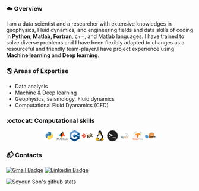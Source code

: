 ### :cloud: Overview 
I am a data scientist and a researcher with extensive knowledges in geophysics, Fluid dynamics, and engineering fields and data skills of coding in **Python, Matlab, Fortran**, c++, and Matlab languages. I have trained to solve diverse problems and I have been flexibly adapted to changes as a resourceful and friendly team-player.I have project experience using **Machine learning** and **Deep learning**.

### :earth_americas: Areas of Expertise
 - Data analysis 
 - Machine & Deep learning
 - Geophysics, seismology, Fluid dynamics
 - Computational Fluid Dyanamics (CFD)

### :octocat: Computational skills
<p align="center">
<code><img height="30" 
src="https://raw.githubusercontent.com/github/explore/80688e429a7d4ef2fca1e82350fe8e3517d3494d/topics/python/python.png"></code>
<code><img height="30" 
src="https://raw.githubusercontent.com/github/explore/80688e429a7d4ef2fca1e82350fe8e3517d3494d/topics/matlab/matlab.png"></code>
<code><img height="30" src="https://raw.githubusercontent.com/github/explore/80688e429a7d4ef2fca1e82350fe8e3517d3494d/topics/cpp/cpp.png"></code>
<code><img height="30" src="https://raw.githubusercontent.com/github/explore/80688e429a7d4ef2fca1e82350fe8e3517d3494d/topics/git/git.png"></code>
<code><img height="30" src="https://raw.githubusercontent.com/github/explore/80688e429a7d4ef2fca1e82350fe8e3517d3494d/topics/linux/linux.png"></code>
<code><img height="30" src="https://raw.githubusercontent.com/github/explore/80688e429a7d4ef2fca1e82350fe8e3517d3494d/topics/terminal/terminal.png"></code>
<code><img height="30" 
src="https://raw.githubusercontent.com/github/explore/80688e429a7d4ef2fca1e82350fe8e3517d3494d/topics/mysql/mysql.png"></code>
<code><img height="30" 
src="https://raw.githubusercontent.com/github/explore/80688e429a7d4ef2fca1e82350fe8e3517d3494d/topics/tensorflow/tensorflow.png"></code>
<code><img height="30" 
src="https://raw.githubusercontent.com/github/explore/80688e429a7d4ef2fca1e82350fe8e3517d3494d/topics/scikit-learn/scikit-learn.png"></code>

### :mailbox_with_mail: Contacts
[![Gmail Badge](https://img.shields.io/badge/Gmail-d14836?style=flat-square&logo=Gmail&logoColor=white&link=mailto:soyoun.son@gmail.com)](mailto:soyoun.son@gmail.com) 
[![Linkedin Badge](https://img.shields.io/badge/-LinkedIn-blue?style=flat-square&logo=Linkedin&logoColor=white&link=https://www.linkedin.com/in/soyounson)](https://www.linkedin.com/in/soyounson)



![Soyoun Son's github stats](https://github-readme-stats.vercel.app/api?username=soyounson&show_icons=true)


<!-- 
### :octocat: Computational skills
![PYTHON](https://img.shields.io/badge/PYTHON-%E2%98%85%E2%98%85%E2%98%85%E2%98%85%E2%98%86-06d714?style=plastic&logo=Python&logoColor=white) 
![Matlab](https://img.shields.io/badge/Matlab-%E2%98%85%E2%98%85%E2%98%86%E2%98%86%E2%98%86-06d714?style=plastic&logo=mathworks&logoColor=white) 
![Fortran](https://img.shields.io/badge/Fortran-%E2%98%85%E2%98%85%E2%98%86%E2%98%86%E2%98%86-06d714?style=plastic&logo=Fortran&logoColor=white)
![C++](https://img.shields.io/badge/c++-%E2%98%85%E2%98%85%E2%98%86%E2%98%86%E2%98%86-06d714?style=plastic&logo=c++&logoColor=white)
![GIT](https://img.shields.io/badge/git-%E2%98%85%E2%98%85%E2%98%86%E2%98%86%E2%98%86-06d714?style=plastic&logo=git&logoColor=white)
![GITHUB](https://img.shields.io/badge/github-%E2%98%85%E2%98%85%E2%98%86%E2%98%86%E2%98%86-06d714?style=plastic&logo=github&logoColor=white)
![SHELL](https://img.shields.io/badge/shell-%E2%98%85%E2%98%85%E2%98%86%E2%98%86%E2%98%86-06d714?style=plastic&logo=shell&logoColor=white)
![LINUX](https://img.shields.io/badge/linux-%E2%98%85%E2%98%85%E2%98%86%E2%98%86%E2%98%86-06d714?style=plastic&logo=linux&logoColor=white)
![MySQL](https://img.shields.io/badge/mysql-%E2%98%85%E2%98%85%E2%98%86%E2%98%86%E2%98%86-06d714?style=plastic&logo=mysql&logoColor=white)
![AWS](https://img.shields.io/badge/aws-%E2%98%85%E2%98%85%E2%98%86%E2%98%86%E2%98%86-06d714?style=plastic&logo=aws&logoColor=white)

<p align="center">
 <a href="https://linkedin.com/in/soyounson" target="_blank" rel="noopener noreferrer"> <img src="https://cdn.jsdelivr.net/npm/simple-icons@v3/icons/linkedin.svg" alt="Python" height="40" style="vertical-align:top; margin:4px"></a>
 <a href="mailto:soyounson@gmail.com"> <img src="https://cdn.jsdelivr.net/npm/simple-icons@v3/icons/gmail.svg" alt="Python" height="40" style="vertical-align:top; margin:4px"></a>
</p>
<br /> 
